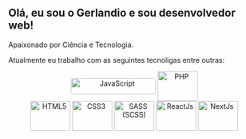 ## Olá, eu sou o Gerlandio e sou desenvolvedor web!
<p>Apaixonado por Ciência e Tecnologia.</p>
<p>Atualmente eu trabalho com as seguintes tecnoligas entre outras:</p>
<div align="center" style="display: inline_block">
<div>
<img align="center" alt="JavaScript" height="32" width="170" style="border-radius: 4px" src="https://img.shields.io/badge/JavaScript-F7DF1E?style=for-the-badge&logo=javascript&logoColor=black" />
<img align="center" alt="PHP" height="60" width="80" src="https://cdn.jsdelivr.net/gh/devicons/devicon/icons/php/php-original.svg" /><br>
</div>
<img align="center" alt="HTML5" height="60" width="80" src="https://cdn.jsdelivr.net/gh/devicons/devicon/icons/html5/html5-original-wordmark.svg" />
<img align="center" alt="CSS3" height="60" width="80" src="https://cdn.jsdelivr.net/gh/devicons/devicon/icons/css3/css3-original-wordmark.svg" />
<img align="center" alt="SASS (SCSS)" height="60" width="80" src="https://cdn.jsdelivr.net/gh/devicons/devicon/icons/sass/sass-original.svg" />
<img align="center" alt="ReactJs" height="60" width="80" src="https://cdn.jsdelivr.net/gh/devicons/devicon/icons/react/react-original-wordmark.svg" />
<img align="center" alt="NextJs" height="60" width="80" src="https://cdn.jsdelivr.net/gh/devicons/devicon/icons/nextjs/nextjs-original-wordmark.svg" />
</div>



